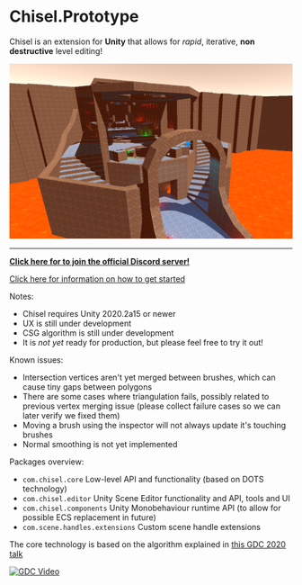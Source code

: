 # Chisel.Prototype

Chisel is an extension for **Unity** that allows for _rapid_, iterative, **non destructive** level editing!

![Example](Documentation/Images/chisel_example.png)

---
**[Click here for to join the official Discord server!](https://discord.gg/zttNkPQ)**

[Click here for information on how to get started](GettingStarted.md)

Notes:
- Chisel requires Unity 2020.2a15 or newer
- UX is still under development
- CSG algorithm is still under development
- It is *not yet* ready for production, but please feel free to try it out!

Known issues:
* Intersection vertices aren't yet merged between brushes, which can cause tiny gaps between polygons
* There are some cases where triangulation fails, possibly related to previous vertex merging issue
  (please collect failure cases so we can later verify we fixed them)
* Moving a brush using the inspector will not always update it's touching brushes
* Normal smoothing is not yet implemented

Packages overview:
* `com.chisel.core` Low-level API and functionality (based on DOTS technology)
* `com.chisel.editor` Unity Scene Editor functionality and API, tools and UI
* `com.chisel.components` Unity Monobehaviour runtime API (to allow for possible ECS replacement in future)
* `com.scene.handles.extensions` Custom scene handle extensions

The core technology is based on the algorithm explained in [this GDC 2020 talk](http://www.youtube.com/watch?v=Iqmg4gblreo)

[![GDC Video](http://img.youtube.com/vi/Iqmg4gblreo/0.jpg)](http://www.youtube.com/watch?v=Iqmg4gblreo "Geometry in Milliseconds: Real-Time Constructive Solid Geometry")
